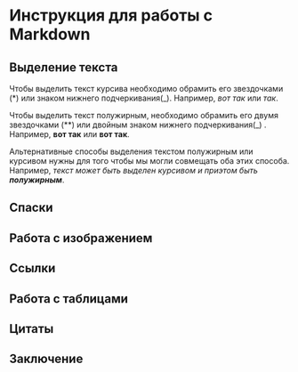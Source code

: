 # Инструкция для работы с Markdown

## Выделение текста

Чтобы выделить текст курсива необходимо обрамить его звездочками (*) или знаком нижнего подчеркивания(_). Например, *вот так* или _так_.

Чтобы выделить текст полужирным, необходимо обрамить его двумя звездочками (**) или двойным знаком нижнего подчеркивания(_) . Например, **вот так** или __вот так__.

Альтернативные способы выделения текстом полужирным или курсивом нужны для того чтобы мы могли совмещать оба этих способа. Например, _текст может быть выделен курсивом и приэтом быть **полужирным**_.

## Спаски

## Работа с изображением

## Ссылки

## Работа с таблицами

## Цитаты

## Заключение